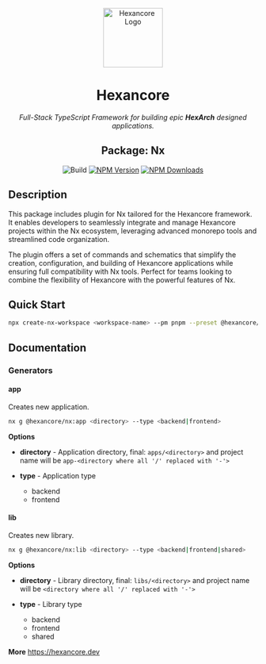 <p align="center">
  <a href="https://hexancore.dev/" target="blank"><img src="https://avatars.githubusercontent.com/u/113235766?s=200&v=4" width="120" alt="Hexancore Logo" /></a>
</p>

<h1 align="center">Hexancore</h1>
<p align="center"><i>Full-Stack TypeScript Framework for building epic <b>HexArch</b> designed applications.</i></p>
<h2 align="center">Package: Nx</h2>
<p align="center">
  <img alt="Build" src="https://img.shields.io/github/actions/workflow/status/hexancore/nx/publish.yml">
  <a href="https://www.npmjs.com/package/@hexancore/nx"><img src="https://img.shields.io/npm/v/@hexancore/nx.svg" alt="NPM Version" /></a>
  <a href="https://www.npmjs.com/package/@hexancore/nx"><img src="https://img.shields.io/npm/dm/@hexancore/nx.svg" alt="NPM Downloads" /></a>
</p>


## Description

This package includes plugin for Nx tailored for the Hexancore framework.
It enables developers to seamlessly integrate and manage Hexancore projects within the Nx ecosystem, leveraging advanced monorepo tools and streamlined code organization. 

The plugin offers a set of commands and schematics that simplify the creation, configuration, and building of Hexancore applications while ensuring full compatibility with Nx tools. 
Perfect for teams looking to combine the flexibility of Hexancore with the powerful features of Nx.

## Quick Start

```bash
npx create-nx-workspace <workspace-name> --pm pnpm --preset @hexancore/nx --nxCloud skip --workspaceType integrated
```

## Documentation

### Generators

#### app
Creates new application.

```bash
nx g @hexancore/nx:app <directory> --type <backend|frontend>
```

**Options**
- **directory** - Application directory, final: `apps/<directory>` and project name will be `app-<directory where all '/' replaced with '-'>`

- **type** - Application type
  - backend
  - frontend

#### lib

Creates new library.

```bash
nx g @hexancore/nx:lib <directory> --type <backend|frontend|shared>
```

**Options**
- **directory** - Library directory, final: `libs/<directory>` and project name will be `<directory where all '/' replaced with '-'>`

- **type** - Library type
  - backend
  - frontend
  - shared

**More**
https://hexancore.dev
